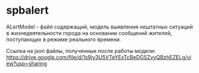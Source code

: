 # spbalert


ALertModel - файл содержащий, модель выявления нештатных ситуаций в жизнедеятельности города на основании сообщений жителей, поступающих в режиме реального времени.

Ссылка на json файлы, полученные после работы модели: https://drive.google.com/file/d/1s9jy3U5VTeYExTcBeDGSZvyQBzhEZELg/view?usp=sharing
